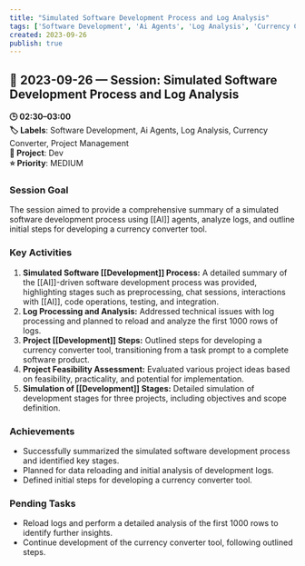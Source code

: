 ```yaml
---
title: "Simulated Software Development Process and Log Analysis"
tags: ['Software Development', 'Ai Agents', 'Log Analysis', 'Currency Converter', 'Project Management']
created: 2023-09-26
publish: true
---
```


## 📅 2023-09-26 — Session: Simulated Software Development Process and Log Analysis

**🕒 02:30–03:00**  
**🏷️ Labels**: Software Development, Ai Agents, Log Analysis, Currency Converter, Project Management  
**📂 Project**: Dev  
**⭐ Priority**: MEDIUM  


### Session Goal
The session aimed to provide a comprehensive summary of a simulated software development process using [[AI]] agents, analyze logs, and outline initial steps for developing a currency converter tool.

### Key Activities
1. **Simulated Software [[Development]] Process:** A detailed summary of the [[AI]]-driven software development process was provided, highlighting stages such as preprocessing, chat sessions, interactions with [[AI]], code operations, testing, and integration.
2. **Log Processing and Analysis:** Addressed technical issues with log processing and planned to reload and analyze the first 1000 rows of logs.
3. **Project [[Development]] Steps:** Outlined steps for developing a currency converter tool, transitioning from a task prompt to a complete software product.
4. **Project Feasibility Assessment:** Evaluated various project ideas based on feasibility, practicality, and potential for implementation.
5. **Simulation of [[Development]] Stages:** Detailed simulation of development stages for three projects, including objectives and scope definition.

### Achievements
- Successfully summarized the simulated software development process and identified key stages.
- Planned for data reloading and initial analysis of development logs.
- Defined initial steps for developing a currency converter tool.

### Pending Tasks
- Reload logs and perform a detailed analysis of the first 1000 rows to identify further insights.
- Continue development of the currency converter tool, following outlined steps.
